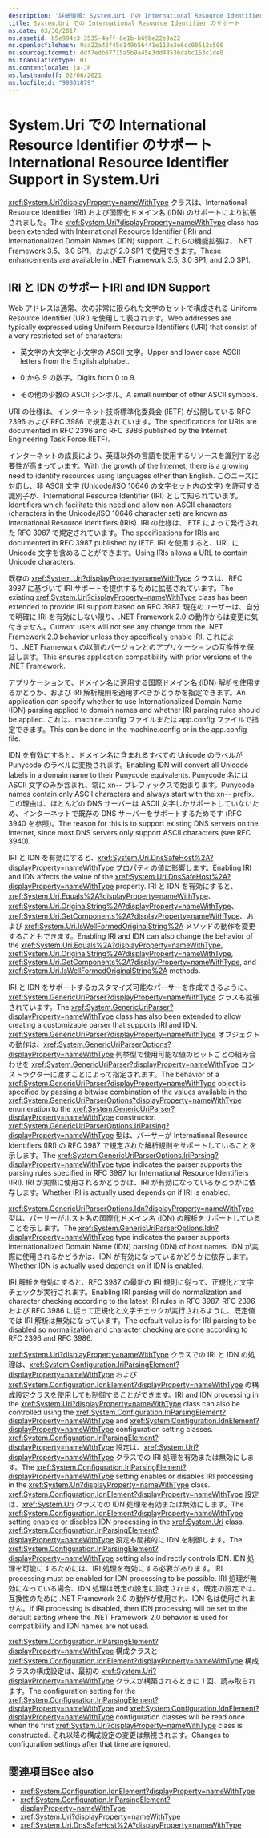 ```yaml
---
description: '詳細情報: System.Uri での International Resource Identifier のサポート'
title: System.Uri での International Resource Identifier のサポート
ms.date: 03/30/2017
ms.assetid: b5e994c3-3535-4aff-8e1b-b69be22e9a22
ms.openlocfilehash: 9aa22a42f45d149b56441e113e3e6cc00512c506
ms.sourcegitcommit: ddf7edb67715a5b9a45e3dd44536dabc153c1de0
ms.translationtype: HT
ms.contentlocale: ja-JP
ms.lasthandoff: 02/06/2021
ms.locfileid: "99801879"
---
```

# <a name="international-resource-identifier-support-in-systemuri"></a><span data-ttu-id="730e2-103">System.Uri での International Resource Identifier のサポート</span><span class="sxs-lookup"><span data-stu-id="730e2-103">International Resource Identifier Support in System.Uri</span></span>

<span data-ttu-id="730e2-104"><xref:System.Uri?displayProperty=nameWithType> クラスは、International Resource Identifier (IRI) および国際化ドメイン名 (IDN) のサポートにより拡張されました。</span><span class="sxs-lookup"><span data-stu-id="730e2-104">The <xref:System.Uri?displayProperty=nameWithType> class has been extended with International Resource Identifier (IRI) and Internationalized Domain Names (IDN) support.</span></span> <span data-ttu-id="730e2-105">これらの機能拡張は、.NET Framework 3.5、3.0 SP1、および 2.0 SP1 で使用できます。</span><span class="sxs-lookup"><span data-stu-id="730e2-105">These enhancements are available in .NET Framework 3.5, 3.0 SP1, and 2.0 SP1.</span></span>  
  
## <a name="iri-and-idn-support"></a><span data-ttu-id="730e2-106">IRI と IDN のサポート</span><span class="sxs-lookup"><span data-stu-id="730e2-106">IRI and IDN Support</span></span>  

 <span data-ttu-id="730e2-107">Web アドレスは通常、次の非常に限られた文字のセットで構成される Uniform Resource Identifier (URI) を使用して表されます。</span><span class="sxs-lookup"><span data-stu-id="730e2-107">Web addresses are typically expressed using Uniform Resource Identifiers (URI) that consist of a very restricted set of characters:</span></span>  
  
- <span data-ttu-id="730e2-108">英文字の大文字と小文字の ASCII 文字。</span><span class="sxs-lookup"><span data-stu-id="730e2-108">Upper and lower case ASCII letters from the English alphabet.</span></span>  
  
- <span data-ttu-id="730e2-109">0 から 9 の数字。</span><span class="sxs-lookup"><span data-stu-id="730e2-109">Digits from 0 to 9.</span></span>  
  
- <span data-ttu-id="730e2-110">その他の少数の ASCII シンボル。</span><span class="sxs-lookup"><span data-stu-id="730e2-110">A small number of other ASCII symbols.</span></span>  
  
 <span data-ttu-id="730e2-111">URI の仕様は、インターネット技術標準化委員会 (IETF) が公開している RFC 2396 および RFC 3986 で規定されています。</span><span class="sxs-lookup"><span data-stu-id="730e2-111">The specifications for URIs are documented in RFC 2396 and RFC 3986 published by the Internet Engineering Task Force (IETF).</span></span>  
  
 <span data-ttu-id="730e2-112">インターネットの成長により、英語以外の言語を使用するリソースを識別する必要性が高まっています。</span><span class="sxs-lookup"><span data-stu-id="730e2-112">With the growth of the Internet, there is a growing need to identify resources using languages other than English.</span></span> <span data-ttu-id="730e2-113">このニーズに対応し、非 ASCII 文字 (Unicode/ISO 10646 の文字セット内の文字) を許可する識別子が、International Resource Identifier (IRI) として知られています。</span><span class="sxs-lookup"><span data-stu-id="730e2-113">Identifiers which facilitate this need and allow non-ASCII characters (characters in the Unicode/ISO 10646 character set) are known as International Resource Identifiers (IRIs).</span></span> <span data-ttu-id="730e2-114">IRI の仕様は、IETF によって発行された RFC 3987 で規定されています。</span><span class="sxs-lookup"><span data-stu-id="730e2-114">The specifications for IRIs are documented in RFC 3987 published by IETF.</span></span> <span data-ttu-id="730e2-115">IRI を使用すると、URL に Unicode 文字を含めることができます。</span><span class="sxs-lookup"><span data-stu-id="730e2-115">Using IRIs allows a URL to contain Unicode characters.</span></span>  
  
 <span data-ttu-id="730e2-116">既存の <xref:System.Uri?displayProperty=nameWithType> クラスは、RFC 3987 に基づいて IRI サポートを提供するために拡張されています。</span><span class="sxs-lookup"><span data-stu-id="730e2-116">The existing <xref:System.Uri?displayProperty=nameWithType> class has been extended to provide IRI support based on RFC 3987.</span></span> <span data-ttu-id="730e2-117">現在のユーザーは、自分で明確に IRI を有効にしない限り、.NET Framework 2.0 の動作からは変更に気付きません。</span><span class="sxs-lookup"><span data-stu-id="730e2-117">Current users will not see any change from the .NET Framework 2.0 behavior unless they specifically enable IRI.</span></span> <span data-ttu-id="730e2-118">これにより、.NET Framework の以前のバージョンとのアプリケーションの互換性を保証します。</span><span class="sxs-lookup"><span data-stu-id="730e2-118">This ensures application compatibility with prior versions of the .NET Framework.</span></span>  
  
 <span data-ttu-id="730e2-119">アプリケーションで、ドメイン名に適用する国際ドメイン名 (IDN) 解析を使用するかどうか、および IRI 解析規則を適用すべきかどうかを指定できます。</span><span class="sxs-lookup"><span data-stu-id="730e2-119">An application can specify whether to use Internationalized Domain Name (IDN) parsing applied to domain names and whether IRI parsing rules should be applied.</span></span> <span data-ttu-id="730e2-120">これは、machine.config ファイルまたは app.config ファイルで指定できます。</span><span class="sxs-lookup"><span data-stu-id="730e2-120">This can be done in the machine.config or in the app.config file.</span></span>  
  
 <span data-ttu-id="730e2-121">IDN を有効にすると、ドメイン名に含まれるすべての Unicode のラベルが Punycode のラベルに変換されます。</span><span class="sxs-lookup"><span data-stu-id="730e2-121">Enabling IDN will convert all Unicode labels in a domain name to their Punycode equivalents.</span></span> <span data-ttu-id="730e2-122">Punycode 名には ASCII 文字のみが含まれ、常に xn-- プレフィックスで始まります。</span><span class="sxs-lookup"><span data-stu-id="730e2-122">Punycode names contain only ASCII characters and always start with the xn-- prefix.</span></span> <span data-ttu-id="730e2-123">この理由は、ほとんどの DNS サーバーは ASCII 文字しかサポートしていないため、インターネットで既存の DNS サーバーをサポートするためです (RFC 3940 を参照)。</span><span class="sxs-lookup"><span data-stu-id="730e2-123">The reason for this is to support existing DNS servers on the Internet, since most DNS servers only support ASCII characters (see RFC 3940).</span></span>  
  
 <span data-ttu-id="730e2-124">IRI と IDN を有効にすると、<xref:System.Uri.DnsSafeHost%2A?displayProperty=nameWithType> プロパティの値に影響します。</span><span class="sxs-lookup"><span data-stu-id="730e2-124">Enabling IRI and IDN affects the value of the <xref:System.Uri.DnsSafeHost%2A?displayProperty=nameWithType> property.</span></span> <span data-ttu-id="730e2-125">IRI と IDN を有効にすると、<xref:System.Uri.Equals%2A?displayProperty=nameWithType>、<xref:System.Uri.OriginalString%2A?displayProperty=nameWithType>、<xref:System.Uri.GetComponents%2A?displayProperty=nameWithType>、および <xref:System.Uri.IsWellFormedOriginalString%2A> メソッドの動作を変更することもできます。</span><span class="sxs-lookup"><span data-stu-id="730e2-125">Enabling IRI and IDN can also change the behavior of the <xref:System.Uri.Equals%2A?displayProperty=nameWithType>, <xref:System.Uri.OriginalString%2A?displayProperty=nameWithType>, <xref:System.Uri.GetComponents%2A?displayProperty=nameWithType>, and <xref:System.Uri.IsWellFormedOriginalString%2A> methods.</span></span>  
  
 <span data-ttu-id="730e2-126">IRI と IDN をサポートするカスタマイズ可能なパーサーを作成できるように、<xref:System.GenericUriParser?displayProperty=nameWithType> クラスも拡張されています。</span><span class="sxs-lookup"><span data-stu-id="730e2-126">The <xref:System.GenericUriParser?displayProperty=nameWithType> class has also been extended to allow creating a customizable parser that supports IRI and IDN.</span></span> <span data-ttu-id="730e2-127"><xref:System.GenericUriParser?displayProperty=nameWithType> オブジェクトの動作は、<xref:System.GenericUriParserOptions?displayProperty=nameWithType> 列挙型で使用可能な値のビットごとの組み合わせを <xref:System.GenericUriParser?displayProperty=nameWithType> コンストラクターに渡すことによって指定されます。</span><span class="sxs-lookup"><span data-stu-id="730e2-127">The behavior of a <xref:System.GenericUriParser?displayProperty=nameWithType> object is specified by passing a bitwise combination of the values available in the <xref:System.GenericUriParserOptions?displayProperty=nameWithType> enumeration to the <xref:System.GenericUriParser?displayProperty=nameWithType> constructor.</span></span> <span data-ttu-id="730e2-128"><xref:System.GenericUriParserOptions.IriParsing?displayProperty=nameWithType> 型は、パーサーが International Resource Identifiers (IRI) の RFC 3987 で規定された解析規則をサポートしていることを示します。</span><span class="sxs-lookup"><span data-stu-id="730e2-128">The <xref:System.GenericUriParserOptions.IriParsing?displayProperty=nameWithType> type indicates the parser supports the parsing rules specified in RFC 3987 for International Resource Identifiers (IRI).</span></span> <span data-ttu-id="730e2-129">IRI が実際に使用されるかどうかは、IRI が有効になっているかどうかに依存します。</span><span class="sxs-lookup"><span data-stu-id="730e2-129">Whether IRI is actually used depends on if IRI is enabled.</span></span>  
  
 <span data-ttu-id="730e2-130"><xref:System.GenericUriParserOptions.Idn?displayProperty=nameWithType> 型は、パーサーがホスト名の国際化ドメイン名 (IDN) の解析をサポートしていることを示します。</span><span class="sxs-lookup"><span data-stu-id="730e2-130">The <xref:System.GenericUriParserOptions.Idn?displayProperty=nameWithType> type indicates the parser supports Internationalized Domain Name (IDN) parsing (IDN) of host names.</span></span> <span data-ttu-id="730e2-131">IDN が実際に使用されるかどうかは、IDN が有効になっているかどうかに依存します。</span><span class="sxs-lookup"><span data-stu-id="730e2-131">Whether IDN is actually used depends on if IDN is enabled.</span></span>  
  
 <span data-ttu-id="730e2-132">IRI 解析を有効にすると、RFC 3987 の最新の IRI 規則に従って、正規化と文字チェックが実行されます。</span><span class="sxs-lookup"><span data-stu-id="730e2-132">Enabling IRI parsing will do normalization and character checking according to the latest IRI rules in RFC 3987.</span></span> <span data-ttu-id="730e2-133">RFC 2396 および RFC 3986 に従って正規化と文字チェックが実行されるように、既定値では IRI 解析は無効になっています。</span><span class="sxs-lookup"><span data-stu-id="730e2-133">The default value is for IRI parsing to be disabled so normalization and character checking are done according to RFC 2396 and RFC 3986.</span></span>  
  
 <span data-ttu-id="730e2-134"><xref:System.Uri?displayProperty=nameWithType> クラスでの IRI と IDN の処理は、<xref:System.Configuration.IriParsingElement?displayProperty=nameWithType> および <xref:System.Configuration.IdnElement?displayProperty=nameWithType> の構成設定クラスを使用しても制御することができます。</span><span class="sxs-lookup"><span data-stu-id="730e2-134">IRI and IDN processing in the <xref:System.Uri?displayProperty=nameWithType> class can also be controlled using the <xref:System.Configuration.IriParsingElement?displayProperty=nameWithType> and <xref:System.Configuration.IdnElement?displayProperty=nameWithType> configuration setting classes.</span></span> <span data-ttu-id="730e2-135"><xref:System.Configuration.IriParsingElement?displayProperty=nameWithType> 設定は、<xref:System.Uri?displayProperty=nameWithType> クラスでの IRI 処理を有効または無効にします。</span><span class="sxs-lookup"><span data-stu-id="730e2-135">The <xref:System.Configuration.IriParsingElement?displayProperty=nameWithType> setting enables or disables IRI processing in the <xref:System.Uri?displayProperty=nameWithType> class.</span></span> <span data-ttu-id="730e2-136"><xref:System.Configuration.IdnElement?displayProperty=nameWithType> 設定は、<xref:System.Uri> クラスでの IDN 処理を有効または無効にします。</span><span class="sxs-lookup"><span data-stu-id="730e2-136">The <xref:System.Configuration.IdnElement?displayProperty=nameWithType> setting enables or disables IDN processing in the <xref:System.Uri> class.</span></span> <span data-ttu-id="730e2-137"><xref:System.Configuration.IriParsingElement?displayProperty=nameWithType> 設定も間接的に IDN を制御します。</span><span class="sxs-lookup"><span data-stu-id="730e2-137">The <xref:System.Configuration.IriParsingElement?displayProperty=nameWithType> setting also indirectly controls IDN.</span></span> <span data-ttu-id="730e2-138">IDN 処理を可能にするためには、IRI 処理を有効にする必要があります。</span><span class="sxs-lookup"><span data-stu-id="730e2-138">IRI processing must be enabled for IDN processing to be possible.</span></span> <span data-ttu-id="730e2-139">IRI 処理が無効になっている場合、IDN 処理は既定の設定に設定されます。既定の設定では、互換性のために .NET Framework 2.0 の動作が使用され、IDN 名は使用されません。</span><span class="sxs-lookup"><span data-stu-id="730e2-139">If IRI processing is disabled, then IDN processing will be set to the default setting where the .NET Framework 2.0 behavior is used for compatibility and IDN names are not used.</span></span>  
  
 <span data-ttu-id="730e2-140"><xref:System.Configuration.IriParsingElement?displayProperty=nameWithType> 構成クラスと <xref:System.Configuration.IdnElement?displayProperty=nameWithType> 構成クラスの構成設定は、最初の <xref:System.Uri?displayProperty=nameWithType> クラスが構築されるときに 1 回、読み取られます。</span><span class="sxs-lookup"><span data-stu-id="730e2-140">The configuration setting for the <xref:System.Configuration.IriParsingElement?displayProperty=nameWithType> and <xref:System.Configuration.IdnElement?displayProperty=nameWithType> configuration classes will be read once when the first <xref:System.Uri?displayProperty=nameWithType> class is constructed.</span></span> <span data-ttu-id="730e2-141">それ以降の構成設定の変更は無視されます。</span><span class="sxs-lookup"><span data-stu-id="730e2-141">Changes to configuration settings after that time are ignored.</span></span>  
  
## <a name="see-also"></a><span data-ttu-id="730e2-142">関連項目</span><span class="sxs-lookup"><span data-stu-id="730e2-142">See also</span></span>

- <xref:System.Configuration.IdnElement?displayProperty=nameWithType>
- <xref:System.Configuration.IriParsingElement?displayProperty=nameWithType>
- <xref:System.Uri?displayProperty=nameWithType>
- <xref:System.Uri.DnsSafeHost%2A?displayProperty=nameWithType>
